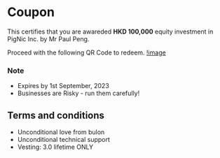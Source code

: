 # Coupon

This certifies that you are awareded **HKD 100,000** equity investment in PigNic Inc. by Mr Paul Peng.

Proceed with the following QR Code to redeem.
[!image](./images/qrcode1.png)

### Note
- Expires by 1st September, 2023
- Businesses are Risky - run them carefully!

## Terms and conditions
- Unconditional love from bulon
- Unconditional technical support
- Vesting: 3.0 lifetime ONLY